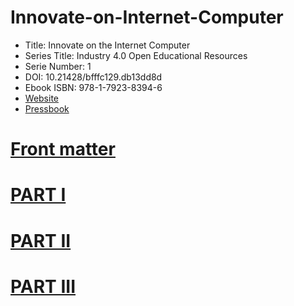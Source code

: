 # Innovate-on-Internet-Computer

- Title: Innovate on the Internet Computer 
- Series Title: Industry 4.0 Open Educational Resources 
- Serie Number: 1
- DOI: 10.21428/bfffc129.db13dd8d
- Ebook ISBN: 978-1-7923-8394-6
- [Website](https://ic.pubpub.org/)
- [Pressbook](https://sunshine1.pressbooks.com/)

# [Front matter](https://github.com/SciEcon/Innovate-on-Internet-Computer/tree/main/FrontMatter) 
# [PART I](https://github.com/SciEcon/Innovate-on-Internet-Computer/tree/main/Part%20I)
# [PART II](https://github.com/SciEcon/Innovate-on-Internet-Computer/tree/main/Part%20II)
# [PART III](https://github.com/SciEcon/Innovate-on-Internet-Computer/tree/main/Part%20III)
